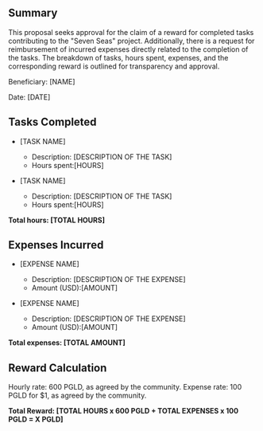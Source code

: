 
## Summary

This proposal seeks approval for the claim of a reward for completed tasks contributing to the "Seven Seas" project. Additionally, there is a request for reimbursement of incurred expenses directly related to the completion of the tasks. The breakdown of tasks, hours spent, expenses, and the corresponding reward is outlined for transparency and approval.


Beneficiary: [NAME]

Date: [DATE]

## Tasks Completed

- [TASK NAME]
	- Description: [DESCRIPTION OF THE TASK]
	- Hours spent:[HOURS]

- [TASK NAME]
	- Description: [DESCRIPTION OF THE TASK]
	- Hours spent:[HOURS]

**Total hours: [TOTAL HOURS]**

## Expenses Incurred

- [EXPENSE NAME]
	- Description: [DESCRIPTION OF THE EXPENSE]
	- Amount (USD):[AMOUNT]

- [EXPENSE NAME]
	- Description: [DESCRIPTION OF THE EXPENSE]
	- Amount (USD):[AMOUNT]

**Total expenses: [TOTAL AMOUNT]**

## Reward Calculation

Hourly rate: 600 PGLD, as agreed by the community.
Expense rate: 100 PGLD for $1, as agreed by the community.


**Total Reward: [TOTAL HOURS x 600 PGLD + TOTAL EXPENSES x 100 PGLD = X PGLD]**